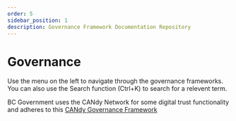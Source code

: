 ```yaml
---
order: 5
sidebar_position: 1
description: Governance Framework Documentation Repository
---
```


# Governance
Use the menu on the left to navigate through the governance frameworks. You can also use the Search function (Ctrl+K) to search for a relevent term.

BC Government uses the CANdy Network for some digital trust functionality and adheres to this [CANdy Governance Framework](https://iccs-isac.github.io/Gouvernance-CICN-ICDT-Governance/)
